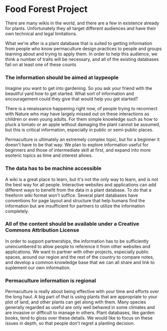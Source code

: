# Food Forest Project

There are many wikis in the world, and there are a few in existence already for plants.  Unfortunately they all target different audiences and have their own technical and legal limitations. 

What we're after is a plant database that is suited to getting information from people who know permaculture design practices to people and groups learning about and trying to apply them.  In order to help this audience, we think a number of traits will be necessary, and all of the existing databases fail on at least one of these counts

### The information should be aimed at laypeople

Imagine you want to get into gardening.  So you ask your friend with the beautiful yard how to get started.  What sort of information and encouragement could they give that would help you get started?  

There is a renaissance happening right now, of people trying to reconnect with Nature who may have largely missed out on these interactions as children or even young adults. For them simple knowledge such as how to pluck a tomato or an apple without damaging the plant cannot be assumed, but this is critical information, especially in public or semi-public places. 

Permaculture is ultimately an extremely complex topic, but for a beginner it doesn't have to be that way.  We plan to explore information useful for beginners and those of intermediate skill at first, and expand into more esoteric topics as time and interest allows.

### The data has to be machine accessible

A wiki is a great place to learn, but it's not the only way to learn, and is not the best way for all people.  Interactive websites and applications can add different ways to benefit from the data in a plant database.  To do that a freeform wiki format won't suffice.  Several plant databases have conventions for page layout and structure that help humans find the information but are insufficient for partners to utilize the information completely. 

### All of the content should be available under a Creative Commons Attribution License

In order to support partnerships, the information has to be sufficiently unencumbered to allow people to reference it from other websites and applications.  We want to partner with other projects, especially public spaces, around our region and the rest of the country to compare notes, and develop a common knowledge base that we can all share and link to suplement our own information.  

### Permaculture information is regional

Permaculture is really about being effective with your time and efforts over the long haul.  A big part of that is using plants that are appropriate to your plot of land, and other plants can get along with them.  Many species generally regarded as useful are only well behaved in some climates and are invasive or difficult to manage in others.  Plant databases, like garden books, tend to gloss over these details.  We would like to focus on these issues in depth, so that people don't regret a planting decision.    

